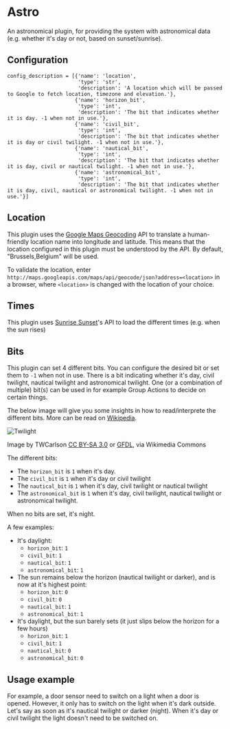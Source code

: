 # Astro

An astronomical plugin, for providing the system with astronomical data (e.g. whether it's day or not, based on sunset/sunrise).

## Configuration

```
config_description = [{'name': 'location',
                       'type': 'str',
                       'description': 'A location which will be passed to Google to fetch location, timezone and elevation.'},
                      {'name': 'horizon_bit',
                       'type': 'int',
                       'description': 'The bit that indicates whether it is day. -1 when not in use.'},
                      {'name': 'civil_bit',
                       'type': 'int',
                       'description': 'The bit that indicates whether it is day or civil twilight. -1 when not in use.'},
                      {'name': 'nautical_bit',
                       'type': 'int',
                       'description': 'The bit that indicates whether it is day, civil or nautical twilight. -1 when not in use.'},
                      {'name': 'astronomical_bit',
                       'type': 'int',
                       'description': 'The bit that indicates whether it is day, civil, nautical or astronomical twilight. -1 when not in use.'}]
```

## Location

This plugin uses the [Google Maps Geocoding](https://developers.google.com/maps/documentation/geocoding/start) API to translate
a human-friendly location name into longitude and latitude. This means that the location configured in this plugin must be understood by
the API. By default, "Brussels,Belgium" will be used.

To validate the location, enter ```http://maps.googleapis.com/maps/api/geocode/json?address=<location>``` in a browser, where ```<location>``` is
changed with the location of your choice.

## Times

This plugin uses [Sunrise Sunset](http://sunrise-sunset.org/)'s API to load the different times (e.g. when the sun rises)

## Bits

This plugin can set 4 different bits. You can configure the desired bit or set them to ```-1``` when not in use. There is a bit indicating
whether it's day, civil twilight, nautical twilight and astronomical twilight. One (or a combination of multiple) bit(s) can be used in for
example Group Actions to decide on certain things.

The below image will give you some insights in how to read/interprete the different bits. More can be read on [Wikipedia](https://en.wikipedia.org/wiki/Twilight).

![Twilight](https://upload.wikimedia.org/wikipedia/commons/thumb/d/d2/Twilight_subcategories.svg/500px-Twilight_subcategories.svg.png)

Image by TWCarlson [CC BY-SA 3.0](http://creativecommons.org/licenses/by-sa/3.0) or [GFDL](http://www.gnu.org/copyleft/fdl.html), via Wikimedia Commons

The different bits:

* The ```horizon_bit``` is ```1``` when it's day.
* The ```civil_bit``` is ```1``` when it's day or civil twilight
* The ```nautical_bit``` is ```1``` when it's day, civil twilight or nautical twilight
* The ```astronomical_bit``` is ```1``` when it's day, civil twilight, nautical twilight or astronomical twilight.

When no bits are set, it's night.

A few examples:

* It's daylight:
  * ```horizon_bit```: ```1```
  * ```civil_bit```: ```1```
  * ```nautical_bit```: ```1```
  * ```astronomical_bit```: ```1```
* The sun remains below the horizon (nautical twilight or darker), and is now at it's highest point: 
  * ```horizon_bit```: ```0```
  * ```civil_bit```: ```0```
  * ```nautical_bit```: ```1```
  * ```astronomical_bit```: ```1```
* It's daylight, but the sun barely sets (it just slips below the horizon for a few hours)
  * ```horizon_bit```: ```1```
  * ```civil_bit```: ```1```
  * ```nautical_bit```: ```0```
  * ```astronomical_bit```: ```0```

## Usage example

For example, a door sensor need to switch on a light when a door is opened. However, it only has to switch on the light when it's dark outside.
Let's say as soon as it's nautical twilight or darker (night). When it's day or civil twilight the light doesn't need to be switched on.
